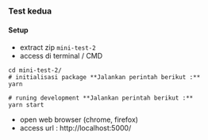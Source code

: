 ### Test kedua
#### Setup  

- extract zip ```mini-test-2``` 
- access di terminal / CMD  
```
cd mini-test-2/
# initialisasi package **Jalankan perintah berikut :**
yarn  

# runing development **Jalankan perintah berikut :**
yarn start
```  

- open web browser (chrome, firefox)  
- access url :  http://localhost:5000/